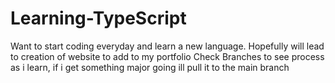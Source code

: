 # Learning-TypeScript
Want to start coding everyday and learn a new language. Hopefully will lead to creation of website to add to my portfolio
Check Branches to see process as i learn, if i get something major going ill pull it to the main branch
